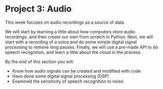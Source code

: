 # Project 3: Audio

This week focuses on audio recordings as a source of data.

We will start by learning a little about how computers store audio recordings, and then create our own from scratch in Python. Next, we will start with a recording of a voice and do some simple digital signal processing to remove long pauses. Finally, we will use a pre-made API to do speech recognition, and learn a little about the cloud in the process.

By the end of this section you will:

* Know how audio signals can be created and modified with code
* Have done some digital signal processing (DSP)
* Examined the sensitivity of speech recognition to noise.